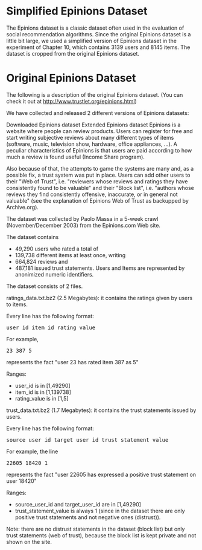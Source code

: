 # Simplified Epinions Dataset

The Epinions dataset is a classic dataset often used in the evaluation of social recommendation algorithms. Since the original Epinions dataset is a little bit large, we used a simplified version of Epinions dataset in the experiment of Chapter 10, which contains 3139 users and 8145 items. The dataset is cropped from the original Epinions dataset.

# Original Epinions Dataset
The following is a description of the original Epinions dataset. (You can check it out at http://www.trustlet.org/epinions.html)

We have collected and released 2 different versions of Epinions datasets:

Downloaded Epinions dataset
Extended Epinions dataset
Epinions is a website where people can review products. Users can register for free and start writing subjective reviews about many different types of items (software, music, television show, hardware, office appliances, ...). A peculiar characteristics of Epinions is that users are paid according to how much a review is found useful (Income Share program).

Also because of that, the attempts to game the systems are many and, as a possible fix, a trust system was put in place. Users can add other users to their "Web of Trust", i.e. "reviewers whose reviews and ratings they have consistently found to be valuable" and their "Block list", i.e. "authors whose reviews they find consistently offensive, inaccurate, or in general not valuable" (see the explanation of Epinions Web of Trust as backupped by Archive.org).

The dataset was collected by Paolo Massa in a 5-week crawl (November/December 2003) from the Epinions.com Web site.

The dataset contains

* 49,290 users who rated a total of
* 139,738 different items at least once, writing
* 664,824 reviews and
* 487,181 issued trust statements.
Users and Items are represented by anonimized numeric identifiers.

The dataset consists of 2 files.

ratings_data.txt.bz2 (2.5 Megabytes): it contains the ratings given by users to items.

Every line has the following format:

<pre>user_id item_id rating_value
</pre>
For example,
<pre>23 387 5
</pre>
represents the fact "user 23 has rated item 387 as 5"

Ranges:

* user_id is in [1,49290]
* item_id is in [1,139738]
* rating_value is in [1,5]

trust_data.txt.bz2 (1.7 Megabytes): it contains the trust statements issued by users.

Every line has the following format:

<pre>source_user_id target_user_id trust_statement_value
</pre>
For example, the line
<pre>22605 18420 1
</pre>
represents the fact "user 22605 has expressed a positive trust statement on user 18420"

Ranges:

* source_user_id and target_user_id are in [1,49290]
* trust_statement_value is always 1 (since in the dataset there are only positive trust statements and not negative ones (distrust)).

Note: there are no distrust statements in the dataset (block list) but only trust statements (web of trust), because the block list is kept private and not shown on the site.

